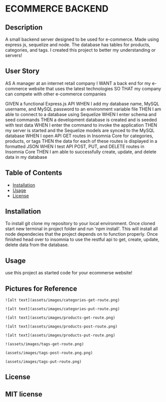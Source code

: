 # ECOMMERCE BACKEND

## Description

A small backend server designed to be used for e-commerce. Made using express js, sequelize and node. The database has tables for products, categories, and tags. I created this project to better my understanding or servers!

## User Story

AS A manager at an internet retail company
I WANT a back end for my e-commerce website that uses the latest technologies
SO THAT my company can compete with other e-commerce companies

GIVEN a functional Express.js API
WHEN I add my database name, MySQL username, and MySQL password to an environment variable file
THEN I am able to connect to a database using Sequelize
WHEN I enter schema and seed commands
THEN a development database is created and is seeded with test data
WHEN I enter the command to invoke the application
THEN my server is started and the Sequelize models are synced to the MySQL database
WHEN I open API GET routes in Insomnia Core for categories, products, or tags
THEN the data for each of these routes is displayed in a formatted JSON
WHEN I test API POST, PUT, and DELETE routes in Insomnia Core
THEN I am able to successfully create, update, and delete data in my database

## Table of Contents 

- [Installation](#installation)
- [Usage](#usage)
- [License](#license)

## Installation

To install git clone my repository to your local environment. Once cloned start new terminal in project folder and run 'npm install'. This will install all node dependecies that the project depends on to function properly. Once finished head over to insomnia to use the restful api to get, create, update, delete data from the database.

## Usage

use this project as started code for your ecommerse website!

## Pictures for Reference

    ![alt text](assets/images/categories-get-route.png)
   
    ![alt text](assets/images/categories-put-route.png)
   
    ![alt text](assets/images/products-get-route.png)
   
    ![alt text](assets/images/products-post-route.png)
    
    ![alt text](assets/images/products-put-route.png)
    
    !(assets/images/tags-get-route.png)
    
    (assets/images/tags-post-route.png.png)
   
    (assets/images/tags-put-route.png)
    

## License

MIT license
---

